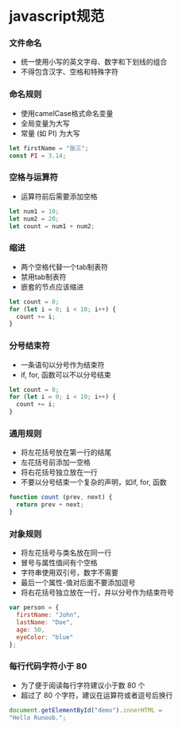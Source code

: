 # javascript规范

### 文件命名
- 统一使用小写的英文字母、数字和下划线的组合
- 不得包含汉字、空格和特殊字符

### 命名规则
- 使用camelCase格式命名变量
- 全局变量为大写
- 常量 (如 PI) 为大写

```javascript
let firstName = "张三";
const PI = 3.14;
```

### 空格与运算符
- 运算符前后需要添加空格

```javascript
let num1 = 10;
let num2 = 20;
let count = num1 + num2;
```

### 缩进
- 两个空格代替一个tab制表符
- 禁用tab制表符
- 嵌套的节点应该缩进

```javascript
let count = 0;
for (let i = 0; i < 10; i++) {
  count += i;
}
```

### 分号结束符
- 一条语句以分号作为结束符
- if, for, 函数可以不以分号结束

```javascript
let count = 0;
for (let i = 0; i < 10; i++) {
  count += i;
}
```

### 通用规则
- 将左花括号放在第一行的结尾
- 左花括号前添加一空格
- 将右花括号独立放在一行
- 不要以分号结束一个复杂的声明，如if, for, 函数

```javascript
function count (prev, next) {
  return prev + next;
}
```

### 对象规则
- 将左花括号与类名放在同一行
- 冒号与属性值间有个空格
- 字符串使用双引号，数字不需要
- 最后一个属性-值对后面不要添加逗号
- 将右花括号独立放在一行，并以分号作为结束符号

```javascript
var person = {
  firstName: "John",
  lastName: "Doe",
  age: 50,
  eyeColor: "blue"
};
```

### 每行代码字符小于 80
- 为了便于阅读每行字符建议小于数 80 个
- 超过了 80 个字符，建议在运算符或者逗号后换行

```javascript
document.getElementById("demo").innerHTML = 
"Hello Runoob.";
```